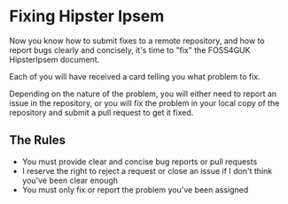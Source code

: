 # Fixing Hipster Ipsem

Now you know how to submit fixes to a remote repository, and how to report bugs clearly and concisely, it's time to "fix" the FOSS4GUK HipsterIpsem document.

Each of you will have received a card telling you what problem to fix.

Depending on the nature of the problem, you will either need to report an issue in the repository, or you will fix the problem in your local copy of the repository and submit a pull request to get it fixed.

## The Rules

 * You must provide clear and concise bug reports or pull requests
 * I reserve the right to reject a request or close an issue if I don't think you've been clear enough
 * You must only fix or report the problem you've been assigned
